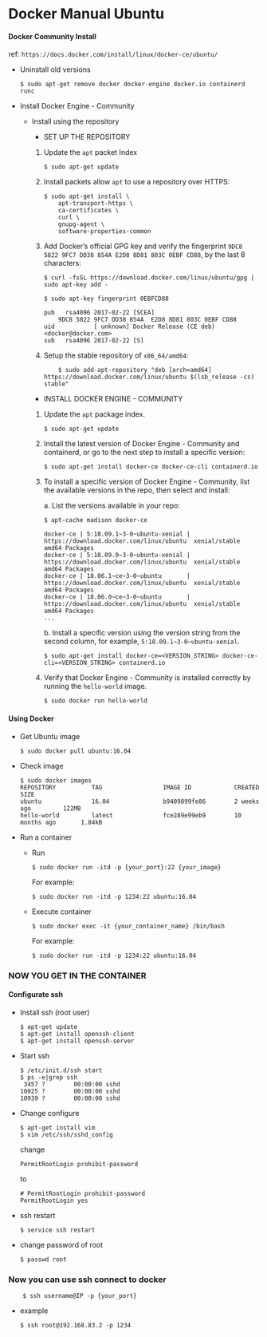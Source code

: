 # Docker Manual Ubuntu #

#### Docker Community Install ####

ref: ```https://docs.docker.com/install/linux/docker-ce/ubuntu/```

* Uninstall old versions 

    ```shell
    $ sudo apt-get remove docker docker-engine docker.io containerd runc
    ```

* Install Docker Engine - Community

  * Install using the repository
    * SET UP THE REPOSITORY
    1. Update the ```apt``` packet Index
   
        ```shell
        $ sudo apt-get update
        ```

    2. Install packets allow ```apt``` to use a repository over HTTPS:
        ```shell
        $ sudo apt-get install \
            apt-transport-https \
            ca-certificates \
            curl \
            gnupg-agent \
            software-properties-common
        ```
    3. Add Docker’s official GPG key and verify the fingerprint ``` 9DC8 5822 9FC7 DD38 854A E2D8 8D81 803C 0EBF CD88 ```, by the last 8 characters:

        ```shell
        $ curl -fsSL https://download.docker.com/linux/ubuntu/gpg | sudo apt-key add -
        ```

        ```shell
        $ sudo apt-key fingerprint 0EBFCD88
    
        pub   rsa4096 2017-02-22 [SCEA]
            9DC8 5822 9FC7 DD38 854A  E2D8 8D81 803C 0EBF CD88
        uid           [ unknown] Docker Release (CE deb) <docker@docker.com>
        sub   rsa4096 2017-02-22 [S]
        ```

    4. Setup the stable repository of ``` x86_64/amd64 ```:
        ```shell
            $ sudo add-apt-repository "deb [arch=amd64] https://download.docker.com/linux/ubuntu $(lsb_release -cs) stable"
        ```

    * INSTALL DOCKER ENGINE - COMMUNITY
  
    1. Update the ```apt``` package index.

        ```shell
        $ sudo apt-get update
        ```

    2. Install the latest version of Docker Engine - Community and containerd, or go to the next step to install a specific version: 

        ```shell
        $ sudo apt-get install docker-ce docker-ce-cli containerd.io
        ```
    3. To install a specific version of Docker Engine - Community, list the available versions in the repo, then select and install:

        a. List the versions available in your repo: 
        
        ```shell
        $ apt-cache madison docker-ce

        docker-ce | 5:18.09.1~3-0~ubuntu-xenial | https://download.docker.com/linux/ubuntu  xenial/stable amd64 Packages
        docker-ce | 5:18.09.0~3-0~ubuntu-xenial | https://download.docker.com/linux/ubuntu  xenial/stable amd64 Packages
        docker-ce | 18.06.1~ce~3-0~ubuntu       | https://download.docker.com/linux/ubuntu  xenial/stable amd64 Packages
        docker-ce | 18.06.0~ce~3-0~ubuntu       | https://download.docker.com/linux/ubuntu  xenial/stable amd64 Packages
        ...
        ```
        b. Install a specific version using the version string from the second column, for example, ```5:18.09.1~3-0~ubuntu-xenial```.

        ```shell
        $ sudo apt-get install docker-ce=<VERSION_STRING> docker-ce-cli=<VERSION_STRING> containerd.io
        ```

    4. Verify that Docker Engine - Community is installed correctly by running the ```hello-world``` image.

        ```shell
        $ sudo docker run hello-world
        ```


#### Using Docker ####

* Get Ubuntu image

    ```shell
    $ sudo docker pull ubuntu:16.04
    ```

* Check image

    ```shell
    $ sudo docker images
    REPOSITORY          TAG                 IMAGE ID            CREATED             SIZE
    ubuntu              16.04               b9409899fe86        2 weeks ago         122MB
    hello-world         latest              fce289e99eb9        10 months ago       1.84kB
    ```

* Run a container
    * Run 

        ```shell
        $ sudo docker run -itd -p {your_port}:22 {your_image}
        ```
        
        For example:

        ```shell
        $ sudo docker run -itd -p 1234:22 ubuntu:16.04
        ```

    * Execute container

        ```shell
        $ sudo docker exec -it {your_container_name} /bin/bash
        ```

        For example:

        ```shell
        $ sudo docker run -itd -p 1234:22 ubuntu:16.04
        ```

### NOW YOU GET IN THE CONTAINER ###

#### Configurate ssh ####

  * Install ssh (root user)
    ```shell
    $ apt-get update
    $ apt-get install openssh-client
    $ apt-get install openssh-server
    ```

  * Start ssh

    ```shell
    $ /etc/init.d/ssh start
    $ ps -e|grep ssh
     3457 ?        00:00:00 sshd
    10925 ?        00:00:00 sshd
    10939 ?        00:00:00 sshd
    ```

  * Change configure

    ```shell
    $ apt-get install vim
    $ vim /etc/ssh/sshd_config
    ```

    change

    ```shell
    PermitRootLogin prohibit-password
    ```
    to 

    ```shell
    # PermitRootLogin prohibit-password
    PermitRootLogin yes
    ```
  * ssh restart

    ```shell
    $ service ssh restart
    ```

  * change password of root
  
    ```shell
    $ passwd root
    ```
### Now you can use ssh connect to docker ###

```shell
    $ ssh username@IP -p {your_port}
```

* example

    ```shell
    $ ssh root@192.168.83.2 -p 1234
    ```
